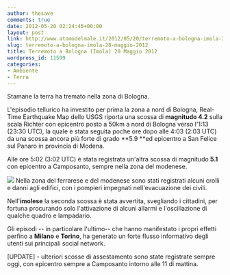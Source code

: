 ```yaml
---
author: thesave
comments: true
date: 2012-05-20 02:24:45+00:00
layout: post
link: http://www.atomodelmale.it/2012/05/20/terremoto-a-bologna-imola-20-maggio-2012/
slug: terremoto-a-bologna-imola-20-maggio-2012
title: Terremoto a Bologna (Imola) 20 Maggio 2012
wordpress_id: 11599
categories:
- Ambiente
- Terra
---
```


Stamane la terra ha tremato nella zona di Bologna.

L'episodio tellurico ha investito per prima la zona a nord di Bologna, Real-Time Earthquake Map dello USGS riporta una scossa di **magnitudo 4.2** sulla scala Richter con epicentro posto a 50km a nord di Bologna verso l'1:13 (23:30 UTC), la quale è stata seguita poche ore dopo alle 4:03 (2:03 UTC) da una scossa ancora più forte di grado **5.9 **ed epicentro a San Felice sul Panaro in provincia di Modena.

Alle ore 5:02 (3:02 UTC) è stata registrata un'altra scossa di magnitudo **5.1** con epicentro a Camposanto, sempre nella zona del modenese.

![](http://www.atomodelmale.it/wp-content/uploads/2012/05/Terremoto-Bologna2.jpg)
Nella zona del ferrarese e del modenese sono stati registrati alcuni crolli e danni agli edifici, con i pompieri impegnati nell'evacuazione dei civili.


Nell'**imolese** la seconda scossa è stata avvertita, svegliando i cittadini, per fortuna procurando solo l'attivazione di alcuni allarmi e l'oscillazione di qualche quadro e lampadario.

Gli episodi -- in particolare l'ultimo-- che hanno manifestato i propri effetti perfino a **Milano** e **Torino**, ha generato un forte flusso informativo degli utenti sui principali social network.

[UPDATE] - ulteriori scosse di assestamento sono state registrate sempre oggi, con epicentro sempre a Camposanto intorno alle 11 di mattina.
